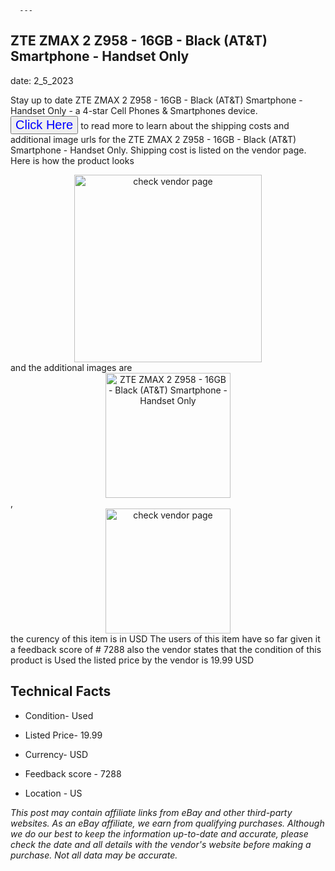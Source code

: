  
      ---
      

 ## ZTE ZMAX 2 Z958 - 16GB - Black (AT&T) Smartphone - Handset Only 

 

      

date: 2_5_2023
     

     
      

Stay up to date ZTE ZMAX 2 Z958 - 16GB - Black (AT&T) Smartphone - Handset Only - a 4-star Cell Phones & Smartphones device. <button style="font-size:20px;color:blue" onclick="window.location.href = 'https://www.ebay.com/itm/133938777639?hash=item1f2f5f8e27%3Ag%3AIe0AAOSwFN5hlsWM&mkevt=1&mkcid=1&mkrid=711-53200-19255-0&campid=%253CePNCampaignId%253E&customid=%253CreferenceId%253E&toolid=10049'">Click Here</button> to read more to learn about the shipping costs and additional image urls for the ZTE ZMAX 2 Z958 - 16GB - Black (AT&T) Smartphone - Handset Only. Shipping cost is listed on the vendor page. Here is how the product looks <div style="text-align:center;"><img onclick="window.location.href = 'https://www.ebay.com/itm/133938777639?hash=item1f2f5f8e27%3Ag%3AIe0AAOSwFN5hlsWM&mkevt=1&mkcid=1&mkrid=711-53200-19255-0&campid=%253CePNCampaignId%253E&customid=%253CreferenceId%253E&toolid=10049';" src="https://i.ebayimg.com/thumbs/images/g/Ie0AAOSwFN5hlsWM/s-l225.jpg" alt="check vendor page" style="width:300px; height:auto;object-fit:contain;" /></div> and the additional images are <div style="text-align:center;"><img onclick="window.location.href = '$https://www.ebay.com/itm/133938777639?hash=item1f2f5f8e27%3Ag%3AIe0AAOSwFN5hlsWM&mkevt=1&mkcid=1&mkrid=711-53200-19255-0&campid=%253CePNCampaignId%253E&customid=%253CreferenceId%253E&toolid=10049';" src="https://i.ebayimg.com/images/g/Ie0AAOSwFN5hlsWM/s-l640.jpg" alt="ZTE ZMAX 2 Z958 - 16GB - Black (AT&T) Smartphone - Handset Only" style="width:200px; height:auto;object-fit:contain;" /></div>,<div style="text-align:center;"><img onclick="window.location.href = '$https://www.ebay.com/itm/133938777639?hash=item1f2f5f8e27%3Ag%3AIe0AAOSwFN5hlsWM&mkevt=1&mkcid=1&mkrid=711-53200-19255-0&campid=%253CePNCampaignId%253E&customid=%253CreferenceId%253E&toolid=10049';" src="https://origin-galleryplus.ebayimg.com/ws/web/133938777639_2_0_1/225x225.jpg,https://origin-galleryplus.ebayimg.com/ws/web/133938777639_3_0_1/225x225.jpg,https://origin-galleryplus.ebayimg.com/ws/web/133938777639_4_0_1/225x225.jpg,https://origin-galleryplus.ebayimg.com/ws/web/133938777639_5_0_1/225x225.jpg,https://origin-galleryplus.ebayimg.com/ws/web/133938777639_6_0_1/225x225.jpg,https://origin-galleryplus.ebayimg.com/ws/web/133938777639_7_0_1/225x225.jpg,https://origin-galleryplus.ebayimg.com/ws/web/133938777639_8_0_1/225x225.jpg" alt="check vendor page" style="width:200px; height:auto;object-fit:contain;"/></div> the curency of this item is in USD The users of this item have so far given it a feedback score of # 7288 also the vendor states that the condition of this product is Used the listed price by the vendor is  19.99 USD


      
      

 ## Technical Facts 



      
      

 - Condition- Used 


      

 - Listed Price- 19.99 


      

 - Currency- USD 


      

 - Feedback score - 7288 


      

 - Location - US 


      
      

*_This post may contain affiliate links from eBay and other third-party websites. As an eBay affiliate, we earn from qualifying purchases. Although we do our best to keep the information up-to-date and accurate, please check the date and all details with the vendor's website before making a purchase. Not all data may be accurate._*



      
      